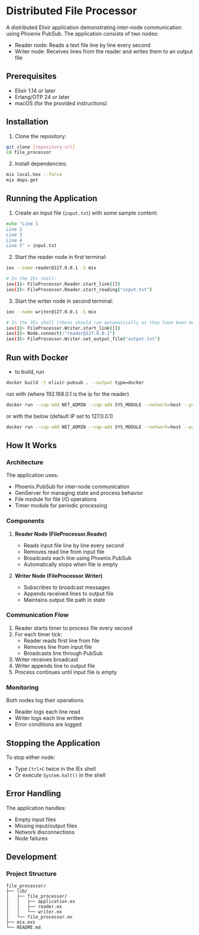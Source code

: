 # Distributed File Processor

A distributed Elixir application demonstrating inter-node communication using Phoenix PubSub. The application consists of two nodes:

- Reader node: Reads a text file line by line every second
- Writer node: Receives lines from the reader and writes them to an output file

## Prerequisites

- Elixir 1.14 or later
- Erlang/OTP 24 or later
- macOS (for the provided instructions)

## Installation

1. Clone the repository:

```bash
git clone [repository-url]
cd file_processor
```

2. Install dependencies:

```bash
mix local.hex --force
mix deps.get
```

## Running the Application

1. Create an input file (`input.txt`) with some sample content:

```bash
echo "Line 1
Line 2
Line 3
Line 4
Line 5" > input.txt
```

2. Start the reader node in first terminal:

```bash
iex --name reader@127.0.0.1 -S mix

# In the IEx shell:
iex(1)> FileProcessor.Reader.start_link([])
iex(2)> FileProcessor.Reader.start_reading("input.txt")
```

3. Start the writer node in second terminal:

```bash
iex --name writer@127.0.0.1 -S mix

# In the IEx shell (these should run automatically as they have been moved to file: ".iex.exs"):
iex(1)> FileProcessor.Writer.start_link([])
iex(2)> Node.connect(:"reader@127.0.0.1")
iex(3)> FileProcessor.Writer.set_output_file("output.txt")
```

## Run with Docker

- to build, run

```bash
docker build -t elixir-pubsub . --output type=docker
```

run with (where 192.168.0.1 is the ip for the reader)

```bash
docker run --cap-add NET_ADMIN --cap-add SYS_MODULE --network=host --privileged -it --rm elixir-pubsub reader@192.168.0.1 -S mix
```

or with the below (default IP set to 127.0.0.1)

```bash
docker run --cap-add NET_ADMIN --cap-add SYS_MODULE --network=host --privileged -it --rm elixir-pubsub
```

## How It Works

### Architecture

The application uses:

- Phoenix.PubSub for inter-node communication
- GenServer for managing state and process behavior
- File module for file I/O operations
- Timer module for periodic processing

### Components

1. **Reader Node (FileProcessor.Reader)**

   - Reads input file line by line every second
   - Removes read line from input file
   - Broadcasts each line using Phoenix.PubSub
   - Automatically stops when file is empty

2. **Writer Node (FileProcessor.Writer)**
   - Subscribes to broadcast messages
   - Appends received lines to output file
   - Maintains output file path in state

### Communication Flow

1. Reader starts timer to process file every second
2. For each timer tick:
   - Reader reads first line from file
   - Removes line from input file
   - Broadcasts line through PubSub
3. Writer receives broadcast
4. Writer appends line to output file
5. Process continues until input file is empty

### Monitoring

Both nodes log their operations:

- Reader logs each line read
- Writer logs each line written
- Error conditions are logged

## Stopping the Application

To stop either node:

- Type `Ctrl+C` twice in the IEx shell
- Or execute `System.halt()` in the shell

## Error Handling

The application handles:

- Empty input files
- Missing input/output files
- Network disconnections
- Node failures

## Development

### Project Structure

```
file_processor/
├── lib/
│   ├── file_processor/
│   │   ├── application.ex
│   │   ├── reader.ex
│   │   └── writer.ex
│   └── file_processor.ex
├── mix.exs
└── README.md
```
